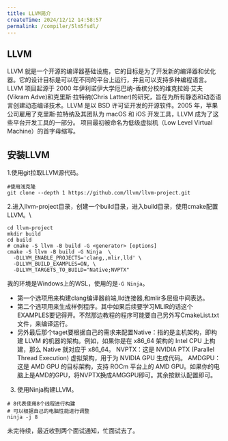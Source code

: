 ```yaml
---
title: LLVM简介
createTime: 2024/12/12 14:58:57
permalink: /compiler/5ln5fsdl/
---
```

## LLVM
LLVM 就是一个开源的编译器基础设施，它的目标是为了开发新的编译器和优化器。它的设计目标是可以在不同的平台上运行，并且可以支持多种编程语言。\
LLVM 项目起源于 2000 年伊利诺伊大学厄巴纳-香槟分校的维克拉姆·艾夫(Vikram Adve)和克里斯·拉特纳(Chris Lattner)的研究，旨在为所有静态和动态语言创建动态编译技术。LLVM 是以 BSD 许可证开发的开源软件。2005 年，苹果公司雇用了克里斯·拉特纳及其团队为 macOS 和 iOS 开发工具，LLVM 成为了这些平台开发工具的一部分。
项目最初被命名为低级虚拟机（Low Level Virtual Machine）的首字母缩写。
## 安装LLVM
1.使用git拉取LLVM源代码。
```shell
#使用浅克隆
git clone --depth 1 https://github.com/llvm/llvm-project.git 
```
2.进入llvm-project目录，创建一个build目录，进入build目录，使用cmake配置LLVM。\
```shell
cd llvm-project
mkdir build
cd build
# cmake -S llvm -B build -G <generator> [options]
cmake -S llvm -B build -G Ninja  \
  -DLLVM_ENABLE_PROJECTS='clang,,mlir,lld' \
  -DLLVM_BUILD_EXAMPLES=ON, \
  -DLLVM_TARGETS_TO_BUILD="Native;NVPTX"
```
我的环境是Windows上的WSL，使用的是`-G Ninja`。
  - 第一个选项用来构建clang编译器前端,lld连接器,和mlir多层级中间表达。
  - 第二个选项用来生成样例程序。其中如果后续要学习MLIR的话这个EXAMPLES要记得开。不然那边教程的程序可能要自己另外写CmakeList.txt文件，来编译运行。
  - 另外最后那个taget要根据自己的需求来配置Native：指的是主机架构，即构建 LLVM 的机器的架构。例如，如果你是在 x86_64 架构的 Intel CPU 上构建，那么 Native 就对应于 x86_64。
  NVPTX：这是 NVIDIA PTX (Parallel Thread Execution) 虚拟架构，用于为 NVIDIA GPU 生成代码。
  AMDGPU：这是 AMD GPU 的目标架构，支持 ROCm 平台上的 AMD GPU。如果你的电脑上是AMD的GPU，将NVPTX换成AMGGPU即可。其余按默认配置即可。
3. 使用Ninja构建LLVM。
```shell
# 8代表使用8个线程进行构建
# 可以根据自己的电脑性能进行调整
ninja -j 8
```
未完待续，最近收到两个面试通知，忙面试去了。
